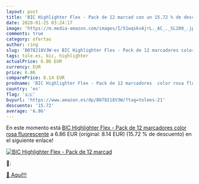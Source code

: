 ```yaml
---
layout: post
title: 'BIC Highlighter Flex - Pack de 12 marcad con un 15.72 % de descuento'
date: 2020-01-25 03:24:17
image: 'https://m.media-amazon.com/images/I/51wqskvAjrL._AC_._SL200_.jpg'
comments: true
category: ofertas
author: ring
slug: 'B078218V3W-es BIC Highlighter Flex - Pack de 12 marcadores color rosa...'
tags: tole.es, bic, highlighter
actualPrice: 6.86 EUR
currency: EUR
price: 6.86
comparePrice: 8.14 EUR
prodname: 'BIC Highlighter Flex - Pack de 12 marcadores  color rosa fluorescente'
country: 'es'
flag: '🇪🇸'
buyurl: 'https://www.amazon.es/dp/B078218V3W/?tag=tolees-21'
descuento: '15.72'
average: '6.86'
---
```


En este momento está [BIC Highlighter Flex - Pack de 12 marcadores  color rosa fluorescente](https://www.amazon.es/dp/B078218V3W/?tag=tolees-21) a 6.86 EUR (original: 8.14 EUR) (15.72 %  de descuento) en el siguiente enlace!

[![BIC Highlighter Flex - Pack de 12 marcad](https://m.media-amazon.com/images/I/51wqskvAjrL._AC_._SL200_.jpg)](https://www.amazon.es/dp/B078218V3W/?tag=tolees-21)

🔎:


[🛒 Aquí!!!](https://www.amazon.es/dp/B078218V3W/?tag=tolees-21)
